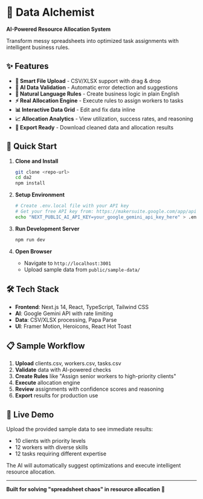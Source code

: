 # 🚀 Data Alchemist

**AI-Powered Resource Allocation System**

Transform messy spreadsheets into optimized task assignments with intelligent business rules.

## ✨ Features

- **📁 Smart File Upload** - CSV/XLSX support with drag & drop
- **🤖 AI Data Validation** - Automatic error detection and suggestions  
- **📝 Natural Language Rules** - Create business logic in plain English
- **⚡ Real Allocation Engine** - Execute rules to assign workers to tasks
- **📊 Interactive Data Grid** - Edit and fix data inline
- **📈 Allocation Analytics** - View utilization, success rates, and reasoning
- **💾 Export Ready** - Download cleaned data and allocation results

## 🎯 Quick Start

1. **Clone and Install**
   ```bash
   git clone <repo-url>
   cd da2
   npm install
   ```

2. **Setup Environment**
   ```bash
   # Create .env.local file with your API key
   # Get your free API key from: https://makersuite.google.com/app/apikey
   echo "NEXT_PUBLIC_AI_API_KEY=your_google_gemini_api_key_here" > .env.local
   ```

3. **Run Development Server**
   ```bash
   npm run dev
   ```
   
4. **Open Browser**
   - Navigate to `http://localhost:3001`
   - Upload sample data from `public/sample-data/`

## 🛠️ Tech Stack

- **Frontend**: Next.js 14, React, TypeScript, Tailwind CSS
- **AI**: Google Gemini API with rate limiting
- **Data**: CSV/XLSX processing, Papa Parse
- **UI**: Framer Motion, Heroicons, React Hot Toast

## 📋 Sample Workflow

1. **Upload** clients.csv, workers.csv, tasks.csv
2. **Validate** data with AI-powered checks
3. **Create Rules** like "Assign senior workers to high-priority clients"
4. **Execute** allocation engine 
5. **Review** assignments with confidence scores and reasoning
6. **Export** results for production use

## 🚀 Live Demo

Upload the provided sample data to see immediate results:
- 10 clients with priority levels
- 12 workers with diverse skills
- 12 tasks requiring different expertise

The AI will automatically suggest optimizations and execute intelligent resource allocation.

---

**Built for solving "spreadsheet chaos" in resource allocation** 🎯 